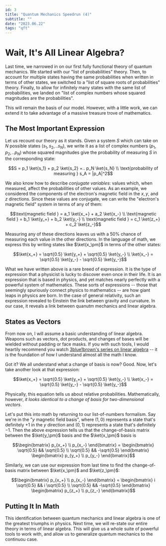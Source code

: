 ```yaml
---
id: 3
title: "Quantum Mechanics Speedrun (4)"
subtitle: ""
date: "2023.06.22"
tags: "qft"
---
```


# Wait, It's All Linear Algebra?

Last time, we narrowed in on our first fully functional theory of quantum mechanics. We started with our "list of probabilities" theory. Then, to account for multiple states having the same probabilities when written in terms of other states, we switched to a "list of square roots of probabilities" theory. Finally, to allow for infinitely many states with the same list of probabilities, we landed on "list of complex numbers whose squared magnitudes are the probabilities".

This will remain the basis of our model. However, with a little work, we can extend it to take advantage of a massive treasure trove of mathematics.

## The Most Important Expression

Let us recount our theory as it stands. Given a system $`S`$ which can take on $`N`$ possible states ($`s_1, s_2,.. s_N`$), we write it as a list of complex numbers ($`p_1, p_2,.. p_N`$) whose squared magnitudes give the probability of measuring $`S`$ in the corresponding state:

```math
S = p_1 \ket{s_1} + p_2 \ket{s_2} +.. p_N \ket{s_N} \\
\text{probability of measuring } s_A = |p_A|^2
```

We also know how to describe *conjugate variables*: values which, when measured, affect the probabilities of other values. As an example, we considered the components of the electron's magnetic field in the $`x, y,`$ and $`z`$ directions. Since these values are conjugate, we can write the "electron's magnetic field" system in terms of any of them:

```math
\text{magnetic field } = a_1 \ket{x_+} + a_2 \ket{x_-} \\
\text{magnetic field } = b_1 \ket{y_+} + b_2 \ket{y_-} \\
\text{magnetic field } = c_1 \ket{z_+} + c_2 \ket{z_-}
```

Measuring any of these directions leaves us with a 50% chance of measuring each value in the other directions. In the language of math, we express this by writing states like $`\ket{x_\pm}`$ in terms of the other states:

```math
\ket{x_+} = \sqrt{0.5} \ket{y_+} + \sqrt{0.5} \ket{y_-} \\
\ket{x_-} = \sqrt{0.5} \ket{y_-} - \sqrt{0.5} \ket{y_-}
```

What we have written above is a rare breed of expression. It is the type of expression that a physicist is lucky to discover even once in their life. It is an expression that is based in physics, and yet matches nearly perfectly with a powerful system of mathematics. These sorts of expressions -- those that seemingly spuriously connect physics to mathematics -- are how giant leaps in physics are born. In the case of general relativity, such an expression revealed to Einstein the link between gravity and curvature. In our case, it reveals a link between quanutm mechanics and linear algebra.

## States as Vectors

From now on, I will assume a basic understanding of linear algebra. Weapons such as vectors, dot products, and changes of bases will be wielded without padding or face masks. If you with such tools, I would heartily recommend you watch [3blue1brown's series on linear algebra](https://www.youtube.com/watch?v=fNk_zzaMoSs&list=PLZHQObOWTQDPD3MizzM2xVFitgF8hE_ab) -- it is the foundation of how I understand almost all the math I know.

Got it? We all understand what a change of basis is now? Good. Now, let's take another look at that expression:

```math
\ket{x_+} = \sqrt{0.5} \ket{y_+} + \sqrt{0.5} \ket{y_-} \\
\ket{x_-} = \sqrt{0.5} \ket{y_-} - \sqrt{0.5} \ket{y_-}
```

Physically, this equation tells us about relative probabilities. Mathematically, however, *it looks identical to a change of basis for two-dimensional vectors*.

Let's put this into math by returning to our list-of-numbers formalism. Say we're in the "$`y`$ magnetic field basis", where $`(1, 0)`$ represents a state that's definitely $`+1`$ in the $`y`$ direction and $`(0, 1)`$ represents a state that's definitely $`-1`$. Then the above expression tells us that the change-of-basis matrix between the $`\ket{y_\pm}`$ basis and the $`\ket{x_\pm}`$ basis is

```math
\begin{bmatrix} p_{x_+} \\ p_{x_-} \end{bmatrix} = \begin{bmatrix} \sqrt{0.5} && \sqrt{0.5} \\ \sqrt{0.5} && -\sqrt{0.5} \end{bmatrix} \begin{bmatrix} p_{y_+} \\ p_{y_-} \end{bmatrix}
```

Similarly, we can use our expression from last time to find the change-of-basis matrix between $`\ket{x_\pm}`$ and $`\ket{z_\pm}`$:

```math
\begin{bmatrix} p_{x_+} \\ p_{x_-} \end{bmatrix} = \begin{bmatrix} i \sqrt{0.5} && i \sqrt{0.5} \\ \sqrt{0.5} && -\sqrt{0.5} \end{bmatrix} \begin{bmatrix} p_{z_+} \\ p_{z_-} \end{bmatrix}
```

## Putting It In Math

This identification between quantum mechanics and linear algebra is one of the greatest triumphs in physics. Next time, we will re-state our entire theory in terms of linear algebra. This will give us a whole suite of powerful tools to work with, and allow us to generalize quantum mechanics to the continuou case.

